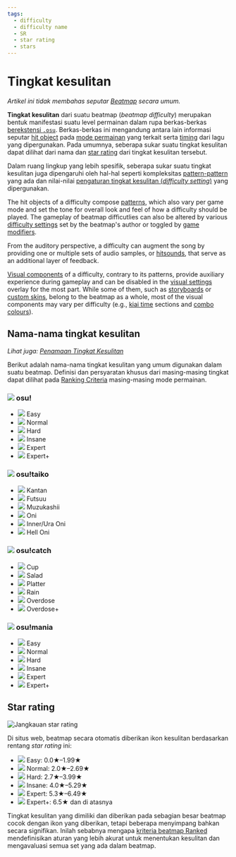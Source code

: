 ```yaml
---
tags:
  - difficulty
  - difficulty name
  - SR
  - star rating
  - stars
---
```


# Tingkat kesulitan

*Artikel ini tidak membahas seputar [Beatmap](/wiki/Beatmap) secara umum.*

**Tingkat kesulitan** dari suatu beatmap (*beatmap difficulty*) merupakan bentuk manifestasi suatu level permainan dalam rupa berkas-berkas [berekstensi `.osu`](/wiki/osu!_File_Formats/Osu_(file_format)). Berkas-berkas ini mengandung antara lain informasi seputar [hit object](/wiki/Hit_object) pada [mode permainan](/wiki/Game_mode) yang terkait serta [timing](/wiki/Glossary#timing-section) dari lagu yang dipergunakan. Pada umumnya, seberapa sukar suatu tingkat kesulitan dapat dilihat dari nama dan [star rating](/wiki/Beatmapping/Star_rating) dari tingkat kesulitan tersebut.

Dalam ruang lingkup yang lebih spesifik, seberapa sukar suatu tingkat kesulitan juga dipengaruhi oleh hal-hal seperti kompleksitas [pattern-pattern](/wiki/Beatmap/Pattern) yang ada dan nilai-nilai [pengaturan tingkat kesulitan (*difficulty setting*)](/wiki/Beatmap_Editor/Song_Setup#difficulty) yang dipergunakan.

The hit objects of a difficulty compose [patterns](/wiki/Beatmap/Pattern), which also vary per game mode and set the tone for overall look and feel of how a difficulty should be played. The gameplay of beatmap difficutlies can also be altered by various [difficulty settings](/wiki/Beatmap_Editor/Song_Setup#difficulty) set by the beatmap's author or toggled by [game modifiers](/wiki/Game_modifier).

From the auditory perspective, a difficulty can augment the song by providing one or multiple sets of audio samples, or [hitsounds](/wiki/Beatmapping/Hitsound), that serve as an additional layer of feedback.

<!-- TODO: this description of visuals needs to be improved:
  - a separate section;
  - a very small paragraph on every key component, including those from Beatmap#overview;
-->

[Visual components](/wiki/Beatmap) of a difficulty, contrary to its patterns, provide auxiliary experience during gameplay and can be disabled in the [visual settings](/wiki/Visual_Settings) overlay for the most part. While some of them, such as [storyboards](/wiki/Storyboards) or [custom skins](/wiki/Skinning), belong to the beatmap as a whole, most of the visual components may vary per difficulty (e.g., [kiai time](/wiki/Kiai_time) sections and [combo colours](/wiki/Glossary/Combo_colour)).

## Nama-nama tingkat kesulitan

*Lihat juga: [Penamaan Tingkat Kesulitan](/wiki/Ranking_Criteria/Difficulty_Naming)*

Berikut adalah nama-nama tingkat kesulitan yang umum digunakan dalam suatu beatmap. Definisi dan persyaratan khusus dari masing-masing tingkat dapat dilihat pada [Ranking Criteria](/wiki/Ranking_Criteria) masing-masing mode permainan.

### ![](/wiki/shared/mode/osu.png) osu!

- ![](/wiki/shared/diff/easy-s.png) Easy
- ![](/wiki/shared/diff/normal-s.png) Normal
- ![](/wiki/shared/diff/hard-s.png) Hard
- ![](/wiki/shared/diff/insane-s.png) Insane
- ![](/wiki/shared/diff/expert-s.png) Expert
- ![](/wiki/shared/diff/expertplus-s.png) Expert+

### ![](/wiki/shared/mode/taiko.png) osu!taiko

- ![](/wiki/shared/diff/easy-t.png) Kantan
- ![](/wiki/shared/diff/normal-t.png) Futsuu
- ![](/wiki/shared/diff/hard-t.png) Muzukashii
- ![](/wiki/shared/diff/insane-t.png) Oni
- ![](/wiki/shared/diff/expert-t.png) Inner/Ura Oni
- ![](/wiki/shared/diff/expertplus-t.png) Hell Oni

### ![](/wiki/shared/mode/catch.png) osu!catch

- ![](/wiki/shared/diff/easy-c.png) Cup
- ![](/wiki/shared/diff/normal-c.png) Salad
- ![](/wiki/shared/diff/hard-c.png) Platter
- ![](/wiki/shared/diff/insane-c.png) Rain
- ![](/wiki/shared/diff/expert-c.png) Overdose
- ![](/wiki/shared/diff/expertplus-c.png) Overdose+

### ![](/wiki/shared/mode/mania.png) osu!mania

- ![](/wiki/shared/diff/easy-m.png) Easy
- ![](/wiki/shared/diff/normal-m.png) Normal
- ![](/wiki/shared/diff/hard-m.png) Hard
- ![](/wiki/shared/diff/insane-m.png) Insane
- ![](/wiki/shared/diff/expert-m.png) Expert
- ![](/wiki/shared/diff/expertplus-m.png) Expert+

## Star rating

![Jangkauan star rating](img/SR-range.png)

Di situs web, beatmap secara otomatis diberikan ikon kesulitan berdasarkan rentang *star rating* ini:

- ![](/wiki/shared/diff/easy-s.png) Easy: 0.0★–1.99★
- ![](/wiki/shared/diff/normal-s.png) Normal: 2.0★–2.69★
- ![](/wiki/shared/diff/hard-s.png) Hard: 2.7★–3.99★
- ![](/wiki/shared/diff/insane-s.png) Insane: 4.0★–5.29★
- ![](/wiki/shared/diff/expert-s.png) Expert: 5.3★–6.49★
- ![](/wiki/shared/diff/expertplus-s.png) Expert+: 6.5★ dan di atasnya

Tingkat kesulitan yang dimiliki dan diberikan pada sebagian besar beatmap cocok dengan ikon yang diberikan, tetapi beberapa menyimpang bahkan secara signifikan. Inilah sebabnya mengapa [kriteria beatmap Ranked](/wiki/Ranking_Criteria) mendefinisikan aturan yang lebih akurat untuk menentukan kesulitan dan mengavaluasi semua set yang ada dalam beatmap.
